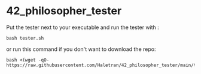 # 42_philosopher_tester

Put the tester next to your executable and run the tester with :
```
bash tester.sh
```
or run this command if you don't want to download the repo:
```
bash <(wget -qO- https://raw.githubusercontent.com/Haletran/42_philosopher_tester/main/tester.sh)
```
